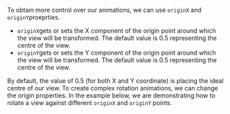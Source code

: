 To obtain more control over our animations, we can use `originX` and `originY`proeprties. 
- `originX`gets or sets the X component of the origin point around which the view will be transformed. The default value is 0.5 representing the centre of the view.
- `originY`gets or sets the Y component of the origin point around which the view will be transformed. The default value is 0.5 representing the centre of the view.

By default, the value of 0.5 (for both X and Y coordinate) is placing the ideal centre of our view. To create complex rotation animations, we can change the origin properties. In the example below, we are demonstrating how to rotate a view against different `originX` and `originY` points.
<snippet id='rotating-example'/>
<snippet id='rotating-example-xml'/>